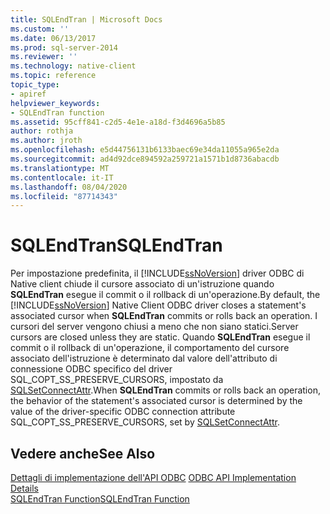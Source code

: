 ```yaml
---
title: SQLEndTran | Microsoft Docs
ms.custom: ''
ms.date: 06/13/2017
ms.prod: sql-server-2014
ms.reviewer: ''
ms.technology: native-client
ms.topic: reference
topic_type:
- apiref
helpviewer_keywords:
- SQLEndTran function
ms.assetid: 95cff841-c2d5-4e1e-a18d-f3d4696a5b85
author: rothja
ms.author: jroth
ms.openlocfilehash: e5d44756131b6133baec69e34da11055a965e2da
ms.sourcegitcommit: ad4d92dce894592a259721a1571b1d8736abacdb
ms.translationtype: MT
ms.contentlocale: it-IT
ms.lasthandoff: 08/04/2020
ms.locfileid: "87714343"
---
```

# <a name="sqlendtran"></a><span data-ttu-id="8c8af-102">SQLEndTran</span><span class="sxs-lookup"><span data-stu-id="8c8af-102">SQLEndTran</span></span>
  <span data-ttu-id="8c8af-103">Per impostazione predefinita, il [!INCLUDE[ssNoVersion](../../includes/ssnoversion-md.md)] driver ODBC di Native client chiude il cursore associato di un'istruzione quando **SQLEndTran** esegue il commit o il rollback di un'operazione.</span><span class="sxs-lookup"><span data-stu-id="8c8af-103">By default, the [!INCLUDE[ssNoVersion](../../includes/ssnoversion-md.md)] Native Client ODBC driver closes a statement's associated cursor when **SQLEndTran** commits or rolls back an operation.</span></span> <span data-ttu-id="8c8af-104">I cursori del server vengono chiusi a meno che non siano statici.</span><span class="sxs-lookup"><span data-stu-id="8c8af-104">Server cursors are closed unless they are static.</span></span> <span data-ttu-id="8c8af-105">Quando **SQLEndTran** esegue il commit o il rollback di un'operazione, il comportamento del cursore associato dell'istruzione è determinato dal valore dell'attributo di connessione ODBC specifico del driver SQL_COPT_SS_PRESERVE_CURSORS, impostato da [SQLSetConnectAttr](sqlsetconnectattr.md).</span><span class="sxs-lookup"><span data-stu-id="8c8af-105">When **SQLEndTran** commits or rolls back an operation, the behavior of the statement's associated cursor is determined by the value of the driver-specific ODBC connection attribute SQL_COPT_SS_PRESERVE_CURSORS, set by [SQLSetConnectAttr](sqlsetconnectattr.md).</span></span>  
  
## <a name="see-also"></a><span data-ttu-id="8c8af-106">Vedere anche</span><span class="sxs-lookup"><span data-stu-id="8c8af-106">See Also</span></span>  
 <span data-ttu-id="8c8af-107">[Dettagli di implementazione dell'API ODBC](odbc-api-implementation-details.md) </span><span class="sxs-lookup"><span data-stu-id="8c8af-107">[ODBC API Implementation Details](odbc-api-implementation-details.md) </span></span>  
 [<span data-ttu-id="8c8af-108">SQLEndTran Function</span><span class="sxs-lookup"><span data-stu-id="8c8af-108">SQLEndTran Function</span></span>](https://go.microsoft.com/fwlink/?LinkId=59342)  
  
  
